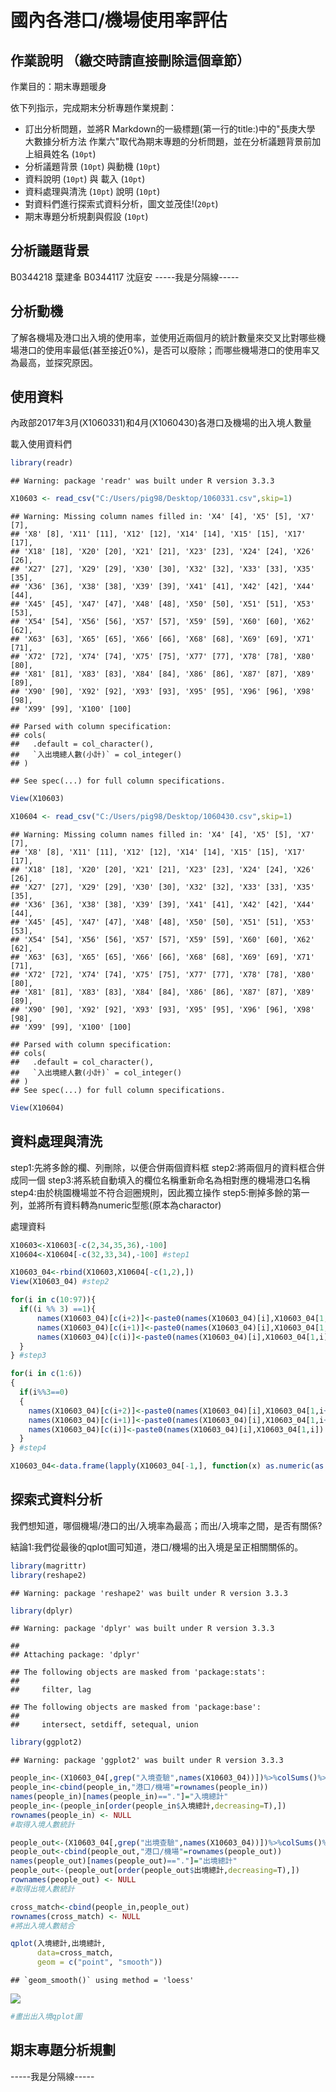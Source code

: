 國內各港口/機場使用率評估
================

作業說明 （繳交時請直接刪除這個章節）
-------------------------------------

作業目的：期末專題暖身

依下列指示，完成期末分析專題作業規劃：

-   訂出分析問題，並將R Markdown的一級標題(第一行的title:)中的"長庚大學 大數據分析方法 作業六"取代為期末專題的分析問題，並在分析議題背景前加上組員姓名 (`10pt`)
-   分析議題背景 (`10pt`) 與動機 (`10pt`)
-   資料說明 (`10pt`) 與 載入 (`10pt`)
-   資料處理與清洗 (`10pt`) 說明 (`10pt`)
-   對資料們進行探索式資料分析，圖文並茂佳!(`20pt`)
-   期末專題分析規劃與假設 (`10pt`)

分析議題背景
------------

B0344218 葉建夆 B0344117 沈庭安 -----我是分隔線-----

分析動機
--------

了解各機場及港口出入境的使用率，並使用近兩個月的統計數量來交叉比對哪些機場港口的使用率最低(甚至接近0%)，是否可以廢除；而哪些機場港口的使用率又為最高，並探究原因。

使用資料
--------

內政部2017年3月(X1060331)和4月(X1060430)各港口及機場的出入境人數量

載入使用資料們

``` r
library(readr)
```

    ## Warning: package 'readr' was built under R version 3.3.3

``` r
X10603 <- read_csv("C:/Users/pig98/Desktop/1060331.csv",skip=1)
```

    ## Warning: Missing column names filled in: 'X4' [4], 'X5' [5], 'X7' [7],
    ## 'X8' [8], 'X11' [11], 'X12' [12], 'X14' [14], 'X15' [15], 'X17' [17],
    ## 'X18' [18], 'X20' [20], 'X21' [21], 'X23' [23], 'X24' [24], 'X26' [26],
    ## 'X27' [27], 'X29' [29], 'X30' [30], 'X32' [32], 'X33' [33], 'X35' [35],
    ## 'X36' [36], 'X38' [38], 'X39' [39], 'X41' [41], 'X42' [42], 'X44' [44],
    ## 'X45' [45], 'X47' [47], 'X48' [48], 'X50' [50], 'X51' [51], 'X53' [53],
    ## 'X54' [54], 'X56' [56], 'X57' [57], 'X59' [59], 'X60' [60], 'X62' [62],
    ## 'X63' [63], 'X65' [65], 'X66' [66], 'X68' [68], 'X69' [69], 'X71' [71],
    ## 'X72' [72], 'X74' [74], 'X75' [75], 'X77' [77], 'X78' [78], 'X80' [80],
    ## 'X81' [81], 'X83' [83], 'X84' [84], 'X86' [86], 'X87' [87], 'X89' [89],
    ## 'X90' [90], 'X92' [92], 'X93' [93], 'X95' [95], 'X96' [96], 'X98' [98],
    ## 'X99' [99], 'X100' [100]

    ## Parsed with column specification:
    ## cols(
    ##   .default = col_character(),
    ##   `入出境總人數(小計)` = col_integer()
    ## )

    ## See spec(...) for full column specifications.

``` r
View(X10603)

X10604 <- read_csv("C:/Users/pig98/Desktop/1060430.csv",skip=1)
```

    ## Warning: Missing column names filled in: 'X4' [4], 'X5' [5], 'X7' [7],
    ## 'X8' [8], 'X11' [11], 'X12' [12], 'X14' [14], 'X15' [15], 'X17' [17],
    ## 'X18' [18], 'X20' [20], 'X21' [21], 'X23' [23], 'X24' [24], 'X26' [26],
    ## 'X27' [27], 'X29' [29], 'X30' [30], 'X32' [32], 'X33' [33], 'X35' [35],
    ## 'X36' [36], 'X38' [38], 'X39' [39], 'X41' [41], 'X42' [42], 'X44' [44],
    ## 'X45' [45], 'X47' [47], 'X48' [48], 'X50' [50], 'X51' [51], 'X53' [53],
    ## 'X54' [54], 'X56' [56], 'X57' [57], 'X59' [59], 'X60' [60], 'X62' [62],
    ## 'X63' [63], 'X65' [65], 'X66' [66], 'X68' [68], 'X69' [69], 'X71' [71],
    ## 'X72' [72], 'X74' [74], 'X75' [75], 'X77' [77], 'X78' [78], 'X80' [80],
    ## 'X81' [81], 'X83' [83], 'X84' [84], 'X86' [86], 'X87' [87], 'X89' [89],
    ## 'X90' [90], 'X92' [92], 'X93' [93], 'X95' [95], 'X96' [96], 'X98' [98],
    ## 'X99' [99], 'X100' [100]

    ## Parsed with column specification:
    ## cols(
    ##   .default = col_character(),
    ##   `入出境總人數(小計)` = col_integer()
    ## )
    ## See spec(...) for full column specifications.

``` r
View(X10604)
```

資料處理與清洗
--------------

step1:先將多餘的欄、列刪除，以便合併兩個資料框 step2:將兩個月的資料框合併成同一個 step3:將系統自動填入的欄位名稱重新命名為相對應的機場港口名稱 step4:由於桃園機場並不符合迴圈規則，因此獨立操作 step5:刪掉多餘的第一列，並將所有資料轉為numeric型態(原本為charactor)

處理資料

``` r
X10603<-X10603[-c(2,34,35,36),-100]
X10604<-X10604[-c(32,33,34),-100] #step1

X10603_04<-rbind(X10603,X10604[-c(1,2),])
View(X10603_04) #step2

for(i in c(10:97)){
  if((i %% 3) ==1){
      names(X10603_04)[c(i+2)]<-paste0(names(X10603_04)[i],X10603_04[1,i+2])
      names(X10603_04)[c(i+1)]<-paste0(names(X10603_04)[i],X10603_04[1,i+1])
      names(X10603_04)[c(i)]<-paste0(names(X10603_04)[i],X10603_04[1,i])
  }
} #step3

for(i in c(1:6))
{
  if(i%%3==0)
  {    
    names(X10603_04)[c(i+2)]<-paste0(names(X10603_04)[i],X10603_04[1,i+2])
    names(X10603_04)[c(i+1)]<-paste0(names(X10603_04)[i],X10603_04[1,i+1])
    names(X10603_04)[c(i)]<-paste0(names(X10603_04)[i],X10603_04[1,i])
  }
} #step4

X10603_04<-data.frame(lapply(X10603_04[-1,], function(x) as.numeric(as.character(x)))) #step5
```

探索式資料分析
--------------

我們想知道，哪個機場/港口的出/入境率為最高；而出/入境率之間，是否有關係?

結論1:我們從最後的qplot圖可知道，港口/機場的出入境是呈正相關關係的。

``` r
library(magrittr)
library(reshape2)
```

    ## Warning: package 'reshape2' was built under R version 3.3.3

``` r
library(dplyr)
```

    ## Warning: package 'dplyr' was built under R version 3.3.3

    ## 
    ## Attaching package: 'dplyr'

    ## The following objects are masked from 'package:stats':
    ## 
    ##     filter, lag

    ## The following objects are masked from 'package:base':
    ## 
    ##     intersect, setdiff, setequal, union

``` r
library(ggplot2)
```

    ## Warning: package 'ggplot2' was built under R version 3.3.3

``` r
people_in<-(X10603_04[,grep("入境查驗",names(X10603_04))])%>%colSums()%>%data.frame()
people_in<-cbind(people_in,"港口/機場"=rownames(people_in))
names(people_in)[names(people_in)=="."]="入境總計"
people_in<-(people_in[order(people_in$入境總計,decreasing=T),])
rownames(people_in) <- NULL
#取得入境人數統計

people_out<-(X10603_04[,grep("出境查驗",names(X10603_04))])%>%colSums()%>%data.frame()
people_out<-cbind(people_out,"港口/機場"=rownames(people_out))
names(people_out)[names(people_out)=="."]="出境總計"
people_out<-(people_out[order(people_out$出境總計,decreasing=T),])
rownames(people_out) <- NULL
#取得出境人數統計

cross_match<-cbind(people_in,people_out)
rownames(cross_match) <- NULL
#將出入境人數結合

qplot(入境總計,出境總計,
      data=cross_match,
      geom = c("point", "smooth"))
```

    ## `geom_smooth()` using method = 'loess'

![](README_files/figure-markdown_github/unnamed-chunk-3-1.png)

``` r
#畫出出入境qplot圖
```

期末專題分析規劃
----------------

-----我是分隔線-----
